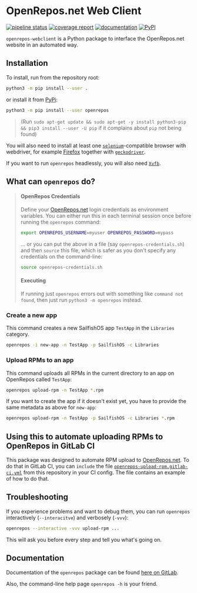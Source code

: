 # OpenRepos.net Web Client

[![pipeline status](https://gitlab.com/nobodyinperson/python3-openrepos-webclient/badges/master/pipeline.svg)](https://gitlab.com/nobodyinperson/python3-openrepos/commits/master)
[![coverage report](https://gitlab.com/nobodyinperson/python3-openrepos-webclient/badges/master/coverage.svg)](https://nobodyinperson.gitlab.io/python3-openrepos-webclient/coverage-report/)
[![documentation](https://img.shields.io/badge/docs-sphinx-brightgreen.svg)](https://nobodyinperson.gitlab.io/python3-openrepos-webclient)
[![PyPI](https://badge.fury.io/py/openrepos-webclient.svg)](https://badge.fury.io/py/openrepos-webclient)

`openrepos-webclient` is a Python package to interface the OpenRepos.net
website in an automated way.

## Installation

To install, run from the repository root:

```bash
python3 -m pip install --user .
```

or install it from [PyPi](https://pypi.org/project/openrepos):

```bash
python3 -m pip install --user openrepos
```

> (Run `sudo apt-get update && sudo apt-get -y install python3-pip && pip3 install --user -U pip` if it
complains about `pip` not being found)

You will also need to install at least one [`selenium`](https://selenium-python.readthedocs.io/)-compatible browser with webdriver, for example [Firefox](https://www.mozilla.org/de/firefox/new/) together with [`geckodriver`](https://github.com/mozilla/geckodriver).

If you want to run `openrepos` headlessly, you will also need [`Xvfb`](https://en.wikipedia.org/wiki/Xvfb).

## What can `openrepos` do?

> #### OpenRepos Credentials
>
> Define your [OpenRepos.net](https://openrepos.net) login credentials as environment variables.
> You can either run this in each terminal session once before running the `openrepos` command:
>
> ```bash
> export OPENREPOS_USERNAME=myuser OPENREPOS_PASSWORD=mypass
> ```
>
> ... or you can put the above in a file (say `openrepos-credentials.sh`) and then `source` this file, which is safer as you don't specify any credentials on the command-line:
>
> ```bash
> source openrepos-credentials.sh
> ```
>
> #### Executing
>
> If running just `openrepos` errors out with something like `command not found`, then just run `python3 -m openrepos` instead.

### Create a new app

This command creates a new SailfishOS app `TestApp` in the `Libraries` category.

```bash
openrepos -i new-app -n TestApp -p SailfishOS -c Libraries
```

### Upload RPMs to an app

This command uploads all RPMs in the current directory to an app on OpenRepos called `TestApp`:

```bash
openrepos upload-rpm -n TestApp *.rpm
```

If you want to create the app if it doesn't exist yet, you have to provide the same metadata as above for `new-app`:

```bash
openrepos upload-rpm -n TestApp -p SailfishOS -c Libraries *.rpm
```

## Using this to automate uploading RPMs to OpenRepos in GitLab CI

This package was designed to automate RPM upload to [OpenRepos.net](https://openrepos.net).
To do that in GitLab CI, you can `include` the file [`openrepos-upload-rpm.gitlab-ci.yml`](https://gitlab.com/nobodyinperson/python3-openrepos-webclient/-/blob/master/openrepos-upload-rpm.gitlab-ci.yml) from this repository in your CI config.
The file contains an example of how to do that.

## Troubleshooting

If you experience problems and want to debug them, you can run `openrepos` interactively (`--interacitve`) and verbosely (`-vvv`):

```bash
openrepos --interactive -vvv upload-rpm ...
```

This will ask you before every step and tell you what's going on.

## Documentation

Documentation of the `openrepos` package can be found [here on
GitLab](https://nobodyinperson.gitlab.io/python3-openrepos/).

Also, the command-line help page `openrepos -h` is your friend.

